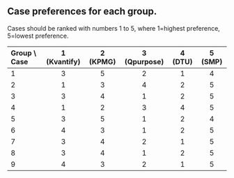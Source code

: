 ## Case preferences for each group.

Cases should be ranked with numbers 1 to 5, where 1=highest preference, 5=lowest preference.


| Group \ Case  | 1 (Kvantify) | 2 (KPMG) | 3 (Qpurpose) | 4 (DTU) | 5 (SMP) |
| :------------ |:-:|:-:|:-:|:-:|:-:|
| 1             | 3 | 5 | 2 | 1 | 4 |
| 2             | 1 | 3 | 4 | 2 | 5 |
| 3             | 3 | 4 | 1 | 2 | 5 |
| 4             | 1 | 2 | 3 | 4 | 5 |
| 5             | 3 | 5 | 1 | 2 | 4 |
| 6             | 4 | 3 | 1 | 2 | 5 |
| 7             | 3 | 4 | 2 | 1 | 5 |
| 8             | 3 | 4 | 1 | 2 | 5 |
| 9             | 4 | 3 | 2 | 1 | 5 |

